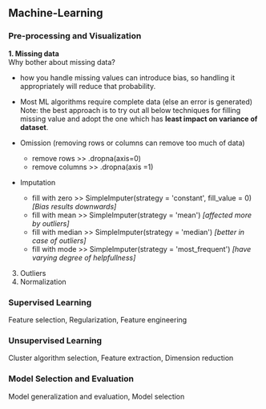 ## Machine-Learning


### Pre-processing and Visualization
**1. Missing data**  
Why bother about missing data?  
  - how you handle missing values can introduce bias, so handling it appropriately will reduce that probability.
  - Most ML algorithms require complete data (else an error is generated)  
Note: the best approach is to try out all below techniques for filling missing value and adopt the one which has **least impact on variance of dataset**.

  - Omission (removing rows or columns can remove too much of data)
    - remove rows >> .dropna(axis=0)
    - remove columns >> .dropna(axis =1)
  - Imputation
    - fill with zero >> SimpleImputer(strategy = 'constant', fill_value = 0) *[Bias results downwards]*
    - fill with mean >> SimpleImputer(strategy = 'mean') *[affected more by outliers]*
    - fill with median >> SimpleImputer(strategy = 'median') *[better in case of outliers]*
    - fill with mode >> SimpleImputer(strategy = 'most_frequent') *[have varying degree of helpfullness]*
    
3. Outliers
4. Normalization

### Supervised Learning
Feature selection, Regularization, Feature engineering

### Unsupervised Learning
Cluster algorithm selection, Feature extraction, Dimension reduction

### Model Selection and Evaluation
Model generalization and evaluation, Model selection
